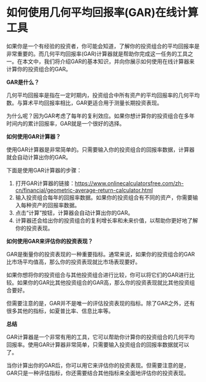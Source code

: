 如何使用几何平均回报率(GAR)在线计算工具
======================

如果你是一个有经验的投资者，你可能会知道，了解你的投资组合的平均回报率是非常重要的。而几何平均回报率(GAR)计算器就是帮助你完成这一任务的工具之一。在本文中，我们将介绍GAR的基本知识，并向你展示如何使用在线计算器来计算你的投资组合的GAR。

**GAR是什么？**

几何平均回报率是指在一定时期内，投资组合中所有资产的平均回报率的几何平均数。与算术平均回报率相比，GAR更适合用于测量长期投资表现。

为什么呢？因为GAR考虑了每年的复利效应。如果你想计算你的投资组合在多年时间内的累计回报率，GAR就是一个很好的选择。

**如何使用GAR计算器？**

使用GAR计算器是非常简单的。只需要输入你的投资组合的回报率数据，计算器就会自动计算出你的GAR。

下面是使用GAR计算器的步骤：

1. 打开GAR计算器的链接：<https://www.onlinecalculatorsfree.com/zh-cn/financial/geometric-average-return-calculator.html>
2. 输入投资组合每年的回报率数据。如果你的投资组合有不同的资产，你需要输入每种资产的回报率数据。
3. 点击“计算”按钮，计算器会自动计算出你的GAR。
4. 计算器还会给出你的投资组合的复利增长率和未来价值，以帮助你更好地了解你的投资表现。

**如何使用GAR来评估你的投资表现？**

GAR是衡量你的投资表现的一种重要指标。通常来说，如果你的投资组合的GAR比市场平均值高，那么你的投资表现就比市场表现要好。

如果你想将你的投资组合与其他投资组合进行比较，你可以将它们的GAR进行比较。如果你的GAR比其他投资组合的GAR高，那么你的投资表现就比其他投资组合要好。

但需要注意的是，GAR并不是唯一的评估投资表现的指标。除了GAR之外，还有很多其他的指标，如夏普比率、信息比率等。

**总结**

GAR计算器是一个非常有用的工具，它可以帮助你计算你的投资组合的几何平均回报率。使用GAR计算器非常简单，只需要输入投资组合的回报率数据就可以了。

当你计算出你的GAR后，你可以用它来评估你的投资表现。但需要注意的是，GAR只是一种评估指标，你还需要结合其他指标来全面地评估你的投资表现。